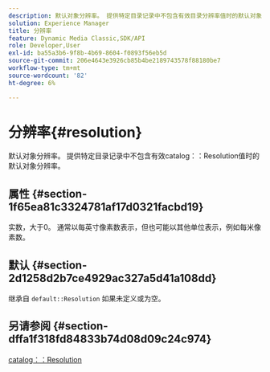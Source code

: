 ```yaml
---
description: 默认对象分辨率。 提供特定目录记录中不包含有效目录分辨率值时的默认对象分辨率。
solution: Experience Manager
title: 分辨率
feature: Dynamic Media Classic,SDK/API
role: Developer,User
exl-id: ba55a3b6-9f8b-4b69-8604-f0893f56eb5d
source-git-commit: 206e4643e3926cb85b4be2189743578f88180be7
workflow-type: tm+mt
source-wordcount: '82'
ht-degree: 6%

---
```


# 分辨率{#resolution}

默认对象分辨率。 提供特定目录记录中不包含有效catalog：：Resolution值时的默认对象分辨率。

## 属性 {#section-1f65ea81c3324781af17d0321facbd19}

实数，大于0。 通常以每英寸像素数表示，但也可能以其他单位表示，例如每米像素数。

## 默认 {#section-2d1258d2b7ce4929ac327a5d41a108dd}

继承自 `default::Resolution` 如果未定义或为空。

## 另请参阅 {#section-dffa1f318fd84833b74d08d09c24c974}

[catalog：：Resolution](../../../../../is-api/image-catalog/image-serving-api-ref/c-image-catalog-reference/c-image-svg-data-reference/c-image-data-reference/r-resolution-cat.md#reference-de489f5f36b64bd0831749546f8728e1)
